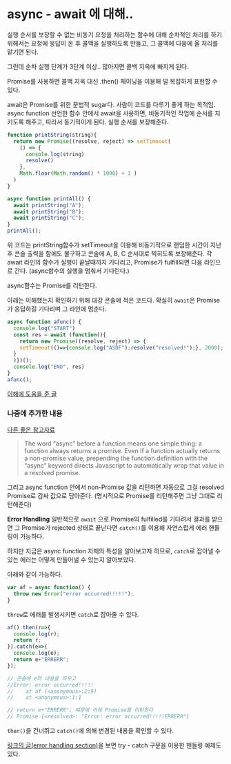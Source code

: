 # async - await 에 대해..
실행 순서를 보장할 수 없는 비동기 요청을 처리하는 함수에 대해 순차적인 처리를 하기 위해서는
요청에 응답이 온 후 콜백을 실행하도록 만들고,
그 콜백에 다음에 올 처리를 맡기면 된다.

그런데 순차 실행 단계가 3단계 이상.. 많아지면 콜백 지옥에 빠지게 된다.

Promise를 사용하면 콜백 지옥 대신 .then() 체이닝을 이용해 덜 복잡하게 표현할 수 있다.

await은 Promise를 위한 문법적 sugar다. 사람이 코드를 다루기 좋게 하는 목적임.
async function 선언한 함수 안에서 await을 사용하면, 비동기적인 작업에 순서를 지키도록 해주고, 따라서 동기적이게 된다. 실행 순서를 보장해준다.
```javascript
function printString(string){  
  return new Promise((resolve, reject) => setTimeout(  
    () => {  
      console.log(string)  
      resolve()  
    },   
    Math.floor(Math.random() * 1000) + 1 )  
  )
}

async function printAll() {
  await printString("A");
  await printString("B");
  await printString("C");
}
printAll();
```
위 코드는 printString함수가 setTimeout을 이용해 비동기적으로 랜덤한 시간이 지난 후 콘솔 출력을 함에도 불구하고
콘솔에 A, B, C 순서대로 찍히도록 보장해준다.
각 await 라인의 함수가 실행이 끝날때까지 기다리고, Promise가 fulfill되면 다음 라인으로 간다. (async함수의 실행을 멈춰서 기다린다.)

async함수는 Promise를 리턴한다.

아래는 이해했는지 확인하기 위해 대강 콘솔에 적은 코드다.
확실히 `await`은 Promise가 응답하길 기다리며 그 라인에 멈춘다. 
```javascript
async function afunc() {
  console.log("START")
  const res = await (function(){
    return new Promise((resolve, reject) => {
    setTimeout(()=>{console.log("ASDF");resolve("resolved!");}, 2000);
  }
  )})();
  console.log("END", res)
}
afunc();
```
[이해에 도움을 준 글](https://medium.com/front-end-weekly/callbacks-promises-and-async-await-ad4756e01d90)

### 나중에 추가한 내용
[다른 좋은 참고자료](https://javascript.info/async-await)
> The word “async” before a function means one simple thing: a function always returns a promise. Even If a function actually returns a non-promise value, prepending the function definition with the “async” keyword directs Javascript to automatically wrap that value in a resolved promise.

그리고 async function 안에서 non-Promise 값을 리턴하면 자동으로 그걸 resolved Promise로 감싸 값으로 담아준다.
(명시적으로 Promise를 리턴해주면 그냥 그대로 리턴해준다)

**Error Handling**
일반적으로 `await` 으로 Promise의 fulfilled를 기다려서 결과를 받으면 그 Promise가 rejected 상태로 끝난다면 `catch()`를 이용해 자연스럽게  에러 핸들링이 가능하다.

하지만 지금은 async function 자체의 특성을 알아보고자 하므로,  `catch`로 잡아낼 수 있는 에러는 어떻게 만들어낼 수 있는지 알아보았다.

아래와 같이 가능하다.
```javascript
var af = async function() {
  throw new Error("error occurred!!!!!");
}
```
`throw`로 에러를 발생시키면 `catch`로 잡아줄 수 있다.
```javascript
af().then(r=>{
  console.log(r);
  return r;
}).catch(e=>{
  console.log(e);
  return e+"ERRERR";
});

// 콘솔에 e의 내용을 띄우고
//Error: error occurred!!!!!
//    at af (<anonymous>:2:9)
//    at <anonymous>:1:1

// return e+"ERRERR"; 때문에 아래 Promise를 리턴한다
// Promise {<resolved>: "Error: error occurred!!!!!ERRERR"}
```
`then()`을 건너뛰고 `catch()`에 의해 변경된 내용을 확인할 수 있다.

[링크의 글(error handling section)](https://javascript.info/async-await#error-handling)을 보면 try - catch 구문을 이용한 핸들링 예제도 있다.


